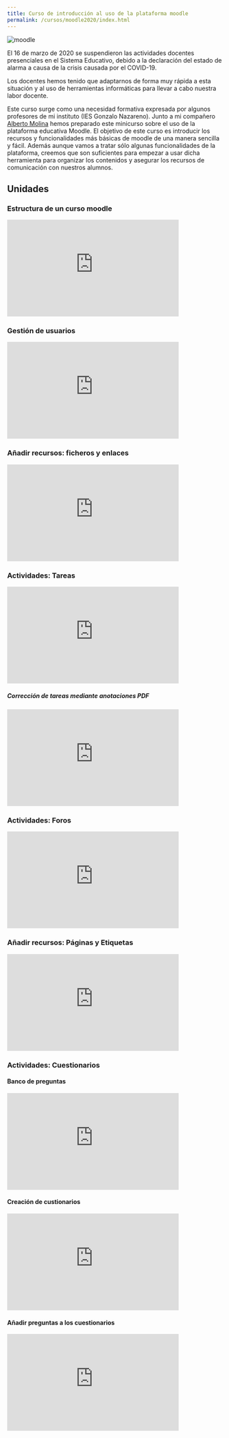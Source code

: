 ```yaml
---
title: Curso de introducción al uso de la plataforma moodle
permalink: /cursos/moodle2020/index.html
---
```


![moodle](img/moodle.png)

El 16 de marzo de 2020 se suspendieron las actividades docentes presenciales en el Sistema Educativo, debido a la declaración del estado de alarma a causa de la crisis causada por el COVID-19.

Los docentes hemos tenido que adaptarnos de forma muy rápida a esta situación y al uso de herramientas informáticas para llevar a cabo nuestra labor docente.

Este curso surge como una necesidad formativa expresada por algunos profesores de mi instituto (IES Gonzalo Nazareno). Junto a mi compañero [Alberto Molina](https://twitter.com/alberto_molina) hemos preparado este minicurso sobre el uso de la plataforma educativa Moodle. El objetivo de este curso es introducir los recursos y funcionalidades más básicas de moodle de una manera sencilla y fácil. Además aunque vamos a tratar sólo algunas funcionalidades de la plataforma, creemos que son suficientes para empezar a usar dicha herramienta para organizar los contenidos y asegurar los recursos de comunicación con nuestros alumnos.

## Unidades

### Estructura de un curso moodle

<iframe width="400" height="225" src="https://www.youtube.com/embed/i95Ry6RveGU" frameborder="0" allow="accelerometer; autoplay; encrypted-media; gyroscope; picture-in-picture" allowfullscreen></iframe>

### Gestión de usuarios

<iframe width="400" height="225" src="https://www.youtube.com/embed/4RYhG3JkRTg" frameborder="0" allow="accelerometer; autoplay; encrypted-media; gyroscope; picture-in-picture" allowfullscreen></iframe>

### Añadir recursos: ficheros y enlaces

<iframe width="400" height="225" src="https://www.youtube.com/embed/8ne4SP9HilE" frameborder="0" allow="accelerometer; autoplay; encrypted-media; gyroscope; picture-in-picture" allowfullscreen></iframe>

### Actividades: Tareas

<iframe width="400" height="225" src="https://www.youtube.com/embed/gwt76bxIKMY" frameborder="0" allow="accelerometer; autoplay; encrypted-media; gyroscope; picture-in-picture" allowfullscreen></iframe>

##### Corrección de tareas mediante anotaciones PDF

<iframe width="400" height="225" src="https://www.youtube.com/embed/RssSwcq7oyI" frameborder="0" allow="accelerometer; autoplay; encrypted-media; gyroscope; picture-in-picture" allowfullscreen></iframe>


### Actividades: Foros

<iframe width="400" height="225" src="https://www.youtube.com/embed/jz4EnD2vbPk" frameborder="0" allow="accelerometer; autoplay; encrypted-media; gyroscope; picture-in-picture" allowfullscreen></iframe>

### Añadir recursos: Páginas y Etiquetas

<iframe width="400" height="225" src="https://www.youtube.com/embed/z7DluNamXyU" frameborder="0" allow="accelerometer; autoplay; encrypted-media; gyroscope; picture-in-picture" allowfullscreen></iframe>

### Actividades: Cuestionarios

#### Banco de preguntas

<iframe width="400" height="225" src="https://www.youtube.com/embed/y6AHb3l6COs" frameborder="0" allow="accelerometer; autoplay; encrypted-media; gyroscope; picture-in-picture" allowfullscreen></iframe>

#### Creación de custionarios

<iframe width="400" height="225" src="https://www.youtube.com/embed/ZcbvEyCH9EM" frameborder="0" allow="accelerometer; autoplay; encrypted-media; gyroscope; picture-in-picture" allowfullscreen></iframe>

#### Añadir preguntas a los cuestionarios

<iframe width="400" height="225" src="https://www.youtube.com/embed/xhdw9DeBOug" frameborder="0" allow="accelerometer; autoplay; encrypted-media; gyroscope; picture-in-picture" allowfullscreen></iframe>

